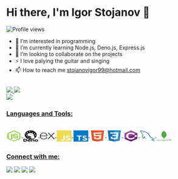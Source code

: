 # Hi there, I'm Igor Stojanov 👋
![Profile views](https://gpvc.arturio.dev/igor-stojanov)
- 👀 I’m interested in programming
- 🌱 I’m currently learning Node.js, Deno.js, Express.js
- 🚀 I’m looking to collaborate on the projects
- ⚡ I love palying the guitar and singing
- 📫 How to reach me stojanovigor99@hotmail.com

##

<div align="left">
  <a href="https://github.com/igor-stojanov">
  <img height="180em" src="https://github-readme-stats.vercel.app/api?username=igor-stojanov&show_icons=true&theme=white"/>
  <img height="180em" src="https://streak-stats.demolab.com/?user=igor-stojanov"/>
</div>
<div align="left">
  <a href="https://github.com/igor-stojanov">
  <img src="https://github-readme-stats.vercel.app/api/top-langs/?username=igor-stojanov&theme=white"/>
</div>
  

### Languages and Tools:
  
<div style="display: inline_block"><br>
  <img align="center" alt="Node-js" height="30" width="40" src="https://raw.githubusercontent.com/devicons/devicon/master/icons/nodejs/nodejs-original.svg">
  <img align="center" alt="Deno-js" height="30" width="40" src="https://raw.githubusercontent.com/devicons/devicon/master/icons/denojs/denojs-original-wordmark.svg">
  <img align="center" alt="Express-js" height="30" width="40" src="https://raw.githubusercontent.com/devicons/devicon/master/icons/express/express-original.svg">
  <img align="center" alt="Js" height="30" width="40" src="https://raw.githubusercontent.com/devicons/devicon/master/icons/javascript/javascript-plain.svg">
  <img align="center" alt="Ts" height="30" width="40" src="https://raw.githubusercontent.com/devicons/devicon/master/icons/typescript/typescript-plain.svg">
  <img align="center" alt="HTML" height="30" width="40" src="https://raw.githubusercontent.com/devicons/devicon/master/icons/html5/html5-original.svg">
  <img align="center" alt="CSS" height="30" width="40" src="https://raw.githubusercontent.com/devicons/devicon/master/icons/css3/css3-original.svg">
  <img align="center" alt="Csharp" height="30" width="40" src="https://raw.githubusercontent.com/devicons/devicon/master/icons/csharp/csharp-original.svg">
  <img align="center" alt="MySQL" height="30" width="40" src="https://raw.githubusercontent.com/devicons/devicon/master/icons/mysql/mysql-original.svg">
  <img align="center" alt="MongoDB" height="30" width="40" src="https://raw.githubusercontent.com/devicons/devicon/master/icons/mongodb/mongodb-plain-wordmark.svg">
</div>
  
  ##
  
  ### Connect with me:
<div>
  <a href="https://www.linkedin.com/in/igor-stojanov-448a02203/" target="_blank"><img src="https://img.shields.io/badge/LinkedIn-0077B5?style=for-the-badge&logo=linkedin&logoColor=white"></a>
  <a href="https://twitter.com/_Stojanov_Igor" target="_blank"><img src="https://img.shields.io/badge/Twitter-1DA1F2?style=for-the-badge&logo=twitter&logoColor=white"></a>
  <a href = "mailto:igorstojanov8@gmail.com"><img src="https://img.shields.io/badge/Gmail-D14836?style=for-the-badge&logo=gmail&logoColor=white" target="_blank"></a>
  <a href = "mailto:stojanovigor99@hotmail.com"><img src="https://img.shields.io/badge/Microsoft_Outlook-0078D4?style=for-the-badge&logo=microsoft-outlook&logoColor=white" target="_blank"></a>
</div>


